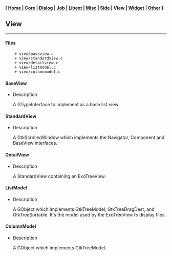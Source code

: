 **[ [Home](00-Home.html) | [Core](01-Core.html) | [Dialog](02-Dialog.html) | [Job](03-Job.html) | [Libext](04-Libext.html) | [Misc](05-Misc.html) | [Side](06-Side.html) | View | [Widget](08-Widget.html) | [Other](99-Other.html) ]**

## View

---

#### Files

```
    + view/baseview.c
    + view/standardview.c
    + view/detailview.c
    + view/listmodel.c
    + view/columnmodel.c
```


#### BaseView

* Description

    A GTypeInterface to implement as a base list view.


#### StandardView

* Description

    A GtkScrolledWindow which implements the Navigator, Component
    and BaseView interfaces.


#### DetailView

* Description

    A StandardView containing an ExoTreeView.


#### ListModel

* Description

    A GObject which implements GtkTreeModel, GtkTreeDragDest,
    and GtkTreeSortable. It's the model used by the ExoTreeView
    to display files.


#### ColumnModel

* Description

    A GObject which implements GtkTreeModel.


